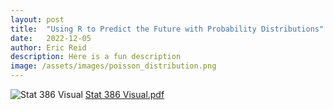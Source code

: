 ```yaml
---
layout: post
title:  "Using R to Predict the Future with Probability Distributions"
date:   2022-12-05
author: Eric Reid
description: Here is a fun description
image: /assets/images/poisson_distribution.png
---
```

![Stat 386 Visual](https://user-images.githubusercontent.com/100799679/205950365-66664945-82ae-4c82-9ec5-f5db8d60f100.jpg)
[Stat 386 Visual.pdf](https://github.com/erictreid514/stat386-projects/files/10167695/Stat.386.Visual.pdf)
